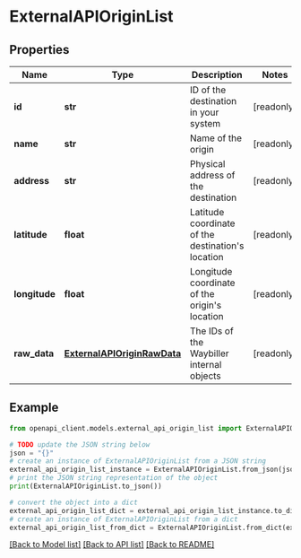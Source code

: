 # ExternalAPIOriginList


## Properties

Name | Type | Description | Notes
------------ | ------------- | ------------- | -------------
**id** | **str** | ID of the destination in your system | [readonly] 
**name** | **str** | Name of the origin | [readonly] 
**address** | **str** | Physical address of the destination | [readonly] 
**latitude** | **float** | Latitude coordinate of the destination&#39;s location | [readonly] 
**longitude** | **float** | Longitude coordinate of the origin&#39;s location | [readonly] 
**raw_data** | [**ExternalAPIOriginRawData**](ExternalAPIOriginRawData.md) | The IDs of the Waybiller internal objects | [readonly] 

## Example

```python
from openapi_client.models.external_api_origin_list import ExternalAPIOriginList

# TODO update the JSON string below
json = "{}"
# create an instance of ExternalAPIOriginList from a JSON string
external_api_origin_list_instance = ExternalAPIOriginList.from_json(json)
# print the JSON string representation of the object
print(ExternalAPIOriginList.to_json())

# convert the object into a dict
external_api_origin_list_dict = external_api_origin_list_instance.to_dict()
# create an instance of ExternalAPIOriginList from a dict
external_api_origin_list_from_dict = ExternalAPIOriginList.from_dict(external_api_origin_list_dict)
```
[[Back to Model list]](../README.md#documentation-for-models) [[Back to API list]](../README.md#documentation-for-api-endpoints) [[Back to README]](../README.md)


